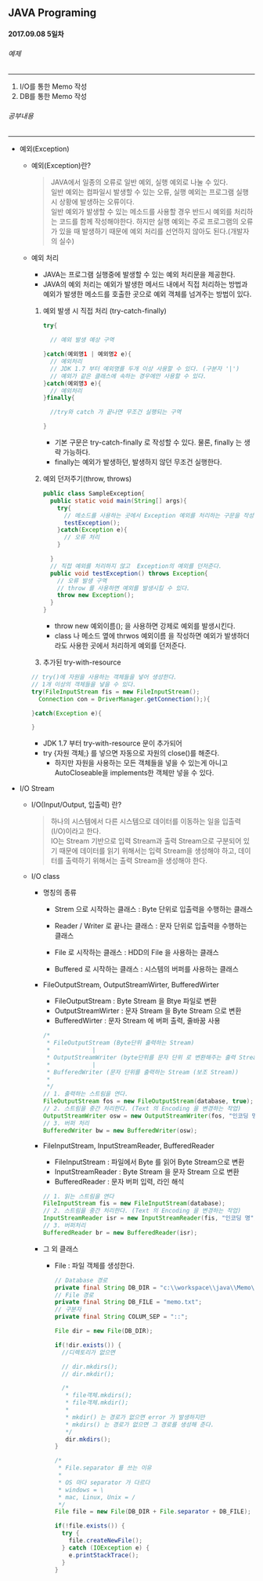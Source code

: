 JAVA Programing
----------------------------------------------------
#### 2017.09.08 5일차

###### 예제
____________________________________________________

  1. I/O를 통한 Memo 작성
  2. DB를 통한 Memo 작성

###### 공부내용
____________________________________________________
  - 예외(Exception)

    - 예외(Exception)란?
      > JAVA에서 일종의 오류로 일반 예외, 실행 예외로 나눌 수 있다.<br>일반 예외는 컴파일시 발생할 수 있는 오류, 실행 예외는 프로그램 실행시 상황에 발생하는 오류이다.<br>일반 예외가 발생할 수 있는 메소드를 사용할 경우 반드시 예외를 처리하는 코드를 함께 작성해야한다. 하지만 실행 예외는 주로 프로그램의 오류가 있을 때 발생하기 때문에 예외 처리를 선언하지 않아도 된다.(개발자의 실수)

    - 예외 처리

      - JAVA는 프로그램 실행중에 발생할 수 있는 예외 처리문을 제공한다.
      - JAVA의 예외 처리는 예외가 발생한 메서드 내에서 직접 처리하는 방법과 예외가 발생한 메소드를 호출한 곳으로 예외 객체를 넘겨주는 방법이 있다.

      1. 예외 발생 시 직접 처리 (try-catch-finally)

            ```java
            try{

              // 예외 발생 예상 구역

            }catch(예외명1 | 예외명2 e){
              // 예외처리
              // JDK 1.7 부터 예외명를 두개 이상 사용할 수 있다. (구분자 '|')
              // 예외가 같은 클래스에 속하는 경우에만 사용할 수 있다.
            }catch(예외명3 e){
              // 예외처리
            }finally{

              //try와 catch 가 끝나면 무조건 실행되는 구역

            }
            ```

            - 기본 구문은 try-catch-finally 로 작성할 수 있다. 물론, finally 는 생략 가능하다.
            - finally는 예외가 발생하던, 발생하지 않던 무조건 실행한다.

      2. 예외 던저주기(throw, throws)

            ```java
            public class SampleException{
              public static void main(String[] args){
                try{
                  // 메소드를 사용하는 곳에서 Exception 예외를 처리하는 구문을 작성한다.
                  testException();
                }catch(Exception e){
                  // 오류 처리
                }

              }
              // 직접 예외를 처리하지 않고  Exception의 예외를 던저준다.
              public void testException() throws Exception{
                // 오류 발생 구역
                // throw 를 사용하면 예외를 발생시킬 수 있다.
                throw new Exception();
              }
            }
            ```

            - throw new 예외이름(); 을 사용하면 강제로 예외를 발생시킨다.
            - class 나 메소드 옆에 thrwos 예외이름 을 작성하면 예외가 발생하더라도 사용한 곳에서 처리하게 예외를 던저준다.

      3. 추가된 try-with-resource

        ```java
        // try()에 자원을 사용하는 객체들을 넣어 생성한다.
        // 1개 이상의 객체들을 넣을 수 있다.
        try(FileInputStream fis = new FileInputStream();
          Connection con = DriverManager.getConnection();){

        }catch(Exception e){

        }
        ```

        - JDK 1.7 부터 try-with-resource 문이 추가되어
        - try {자원 객체;} 를 넣으면 자동으로 자원의 close()를 해준다.
  		  - 하지만 자원을 사용하는 모든 객체들을 넣을 수 있는게 아니고 AutoCloseable을 implements한 객체만 넣을 수 있다.

  - I/O Stream

      - I/O(Input/Output, 입출력) 란?

          > 하나의 시스템에서 다른 시스템으로 데이터를 이동하는 일을 입출력(I/O)이라고 한다.
          <br> IO는 Stream 기반으로 입력 Stream과 출력 Stream으로 구분되어 있기 때문에 데이터를 읽기 위해서는 입력 Stream을 생성해야 하고, 데이터를 출력하기 위해서는 출력 Stream을 생성해야 한다.

      - I/O class

          - 명칭의 종류

              - Strem 으로 시작하는 클래스 : Byte 단위로 입출력을 수행하는 클래스

              - Reader / Writer 로 끝나는 클래스 : 문자 단위로 입출력을 수행하는 클래스

              - File 로 시작하는 클래스 : HDD의 File 을 사용하는 클래스

              - Buffered 로 시작하는 클래스 : 시스템의 버퍼를 사용하는 클래스

          - FileOutputStream, OutputStreamWirter, BufferedWirter

              - FileOutputStream : Byte Stream 을 Btye 파일로 변환
              - OutputStreamWirter : 문자 Stream 을 Byte Stream 으로 변환
              - BufferedWirter : 문자 Stream 에 버퍼 출력, 줄바꿈 사용

              ```java
              /*
               * FileOutputStream (Byte단위 출력하는 Stream)
               *  			|
               * OutputStreamWriter (byte단위를 문자 단위 로 변환해주는 출력 Stream )
               *  			|
               * BufferedWriter (문자 단위를 출력하는 Stream (보조 Stream))
               *
               */
              // 1. 출력하는 스트림을 연다.
              FileOutputStream fos = new FileOutputStream(database, true);
              // 2. 스트림을 중간 처리한다. (Text 의 Encoding 을 변경하는 작업)
              OutputStreamWriter osw = new OutputStreamWriter(fos, "인코딩 명");
              // 3. 버퍼 처리
              BufferedWriter bw = new BufferedWriter(osw);
              ```

          - FileInputStream, InputStreamReader, BufferedReader

              - FileInputStream : 파일에서 Byte 를 읽어 Byte Stream으로 변환
              - InputStreamReader :  Byte Stream 을 문자 Stream 으로 변환
              - BufferedReader : 문자 버퍼 입력, 라인 해석

              ```java
              // 1. 읽는 스트림을 연다
              FileInputStream fis = new FileInputStream(database);
              // 2. 스트림을 중간 처리한다. (Text 의 Encoding 을 변경하는 작업)
              InputStreamReader isr = new InputStreamReader(fis, "인코딩 명");
              // 3. 버퍼처리
              BufferedReader br = new BufferedReader(isr);
              ```

          - 그 외 클래스

              - File : 파일 객체를 생성한다.

                ```java
                // Database 경로
                private final String DB_DIR = "c:\\workspace\\java\\Memo\\database";
                // File 경로
                private final String DB_FILE = "memo.txt";
                // 구분자
                private final String COLUM_SEP = "::";

                File dir = new File(DB_DIR);

                if(!dir.exists()) {
                  //디렉토리가 없으면

                  // dir.mkdirs();
                  // dir.mkdir();

                  /*
                   * file객체.mkdirs();
                   * file객체.mkdir();
                   *
                   * mkdir() 는 경로가 없으면 error 가 발생하지만
                   * mkdirs() 는 경로가 없으면 그 경로를 생성해 준다.
                   */
                   dir.mkdirs();
                }

                /*
                 * File.separator 를 쓰는 이유
                 *
                 * OS 마다 separator 가 다르다
                 * windows = \
                 * mac, Linux, Unix = /
                 */
                File file = new File(DB_DIR + File.separator + DB_FILE);

                if(!file.exists()) {
                  try {
                    file.createNewFile();
                  } catch (IOException e) {
                    e.printStackTrace();
                  }
                }

                ```
